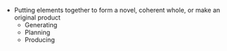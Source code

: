 - Putting elements together to form a novel, coherent whole, or make an original product
	- Generating
	- Planning
	- Producing